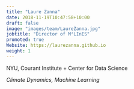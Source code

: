 ```yaml
---
title: "Laure Zanna"
date: 2018-11-19T10:47:58+10:00
draft: false
image: "images/team/LaureZanna.jpg"
jobtitle: "Director of M²LInES"
promoted: true
Website: https://laurezanna.github.io
weight: 1
---
```



NYU, Courant Institute + Center for Data Science

*Climate Dynamics, Machine Learning*


